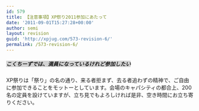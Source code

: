 ```yaml
---
id: 579
title: 【注意事項】XP祭り2011参加にあたって
date: '2011-09-01T15:27:28+00:00'
author: semi
layout: revision
guid: 'http://xpjug.com/573-revision-6/'
permalink: /573-revision-6/
---
```


##### <font style="background-color:#D3D3D3">こくちーずでは、満員になっているけれど参加したい</font>

XP祭りは「祭り」の名の通り、来る者拒まず、去る者追わずの精神で、ご自由に参加できることをモットーとしています。会場のキャパシティの都合上、200名の定員を設けていますが、立ち見でもよろしければ是非、空き時間にお立ち寄りください。